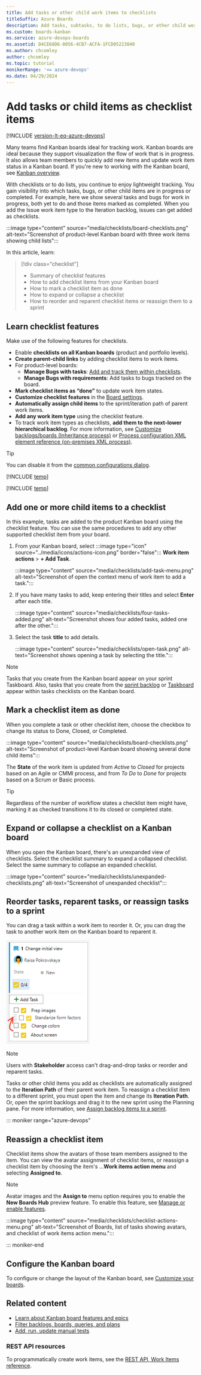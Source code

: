 ```yaml
---
title: Add tasks or other child work items to checklists
titleSuffix: Azure Boards
description: Add tasks, subtasks, to do lists, bugs, or other child work items as checklists to your Kanban board for lightweight tracking in Azure Board and Azure DevOps.
ms.custom: boards-kanban 
ms.service: azure-devops-boards
ms.assetid: D4CE68D6-8056-4CB7-ACFA-1FCD05223040 
ms.author: chcomley
author: chcomley
ms.topic: tutorial
monikerRange: '<= azure-devops'
ms.date: 04/29/2024
---
```


# Add tasks or child items as checklist items

[!INCLUDE [version-lt-eq-azure-devops](../../includes/version-lt-eq-azure-devops.md)]


Many teams find Kanban boards ideal for tracking work. Kanban boards are ideal because they support visualization the flow of work that is in progress. It also allows team members to quickly add new items and update work item status in a Kanban board. If you're new to working with the Kanban board, see [Kanban overview](kanban-overview.md).

With checklists or to do lists, you continue to enjoy lightweight tracking. You gain visibility into which tasks, bugs, or other child items are in progress or completed. For example, here we show several tasks and bugs for work in progress, both yet to do and those items marked as completed. When you add the Issue work item type to the Iteration backlog, issues can get added as checklists.

:::image type="content" source="media/checklists/board-checklists.png" alt-text="Screenshot of product-level Kanban board with three work items showing child lists":::

In this article, learn:
> [!div class="checklist"]    
> * Summary of checklist features
> * How to add checklist items from your Kanban board  
> * How to mark a checklist item as done 
> * How to expand or collapse a checklist  
> * How to reorder and reparent checklist items or reassign them to a sprint 

## Learn checklist features

Make use of the following features for checklists. 

- Enable **checklists on all Kanban boards** (product and portfolio levels).
- **Create parent-child links** by adding checklist items to work items.
- For product-level boards:
  - **Manage Bugs with tasks**: [Add and track them within checklists](../../organizations/settings/show-bugs-on-backlog.md).
  - **Manage Bugs with requirements**: Add tasks to bugs tracked on the board.
- **Mark checklist items as “done”** to update work item states.
- **Customize checklist features** in the [Board settings](customize-cards.md).
- **Automatically assign child items** to the sprint/iteration path of parent work items.
- **Add any work item type** using the checklist feature.
- To track work item types as checklists, **add them to the next-lower hierarchical backlog**. For more information, see [Customize backlogs/boards (Inheritance process)](../../organizations/settings/work/customize-process-backlogs-boards.md) or [Process configuration XML element reference (on-premises XML process)](../../reference/xml/process-configuration-xml-element.md).

> [!TIP]    
> You can disable it from the [common configurations dialog](customize-cards.md).  

[!INCLUDE [temp](../includes/prerequisites-kanban.md)]

[!INCLUDE [temp](../includes/open-kanban-board.md)]

## Add one or more child items to a checklist

In this example, tasks are added to the product Kanban board using the checklist feature. You can use the same procedures to add any other supported checklist item from your board.  

1. From your Kanban board, select :::image type="icon" source="../media/icons/actions-icon.png" border="false"::: **Work item actions** > **+ Add Task**.   

    :::image type="content" source="media/checklists/add-task-menu.png" alt-text="Screenshot of open the context menu of work item to add a task.":::

2. If you have many tasks to add, keep entering their titles and select **Enter** after each title.  

    :::image type="content" source="media/checklists/four-tasks-added.png" alt-text="Screenshot shows four added tasks, added one after the other.":::
    
3. Select the task **title** to add details. 
    
    :::image type="content" source="media/checklists/open-task.png" alt-text="Screenshot shows opening a task by selecting the title.":::

> [!NOTE]  
> Tasks that you create from the Kanban board appear on your sprint Taskboard. Also, tasks that you create from the [sprint backlog](../sprints/assign-work-sprint.md) or [Taskboard](../sprints/task-board.md) appear within tasks checklists on the Kanban board.  

## Mark a checklist item as done 

When you complete a task or other checklist item, choose the checkbox to change its status to Done, Closed, or Completed. 

:::image type="content" source="media/checklists/board-checklists.png" alt-text="Screenshot of product-level Kanban board showing several done child items":::

The **State** of the work item is updated from *Active* to *Closed* for projects based on an Agile or CMMI process, and from *To Do* to *Done* for projects based on a Scrum or Basic process. 

> [!TIP]  
> Regardless of the number of workflow states a checklist item might have, marking it as checked transitions it to its closed or completed state.     

## Expand or collapse a checklist on a Kanban board

When you open the Kanban board, there's an unexpanded view of checklists. Select the checklist summary to expand a collapsed checklist. Select the same summary to collapse an expanded checklist. 

:::image type="content" source="media/checklists/unexpanded-checklists.png" alt-text="Screenshot of unexpanded checklist":::

## Reorder tasks, reparent tasks, or reassign tasks to a sprint 

You can drag a task within a work item to reorder it. Or, you can drag the task to another work item on the Kanban board to reparent it. 

![Screenshot show dragging tasks to reorder them.](../get-started/media/plan-track-work/reorder-task.png)

> [!NOTE]   
> Users with **Stakeholder** access can't drag-and-drop tasks or reorder and reparent tasks.

Tasks or other child items you add as checklists are automatically assigned to the **Iteration Path** of their parent work item. To reassign a checklist item to a different sprint, you must open the item and change its **Iteration Path**. Or, open the sprint backlogs and drag it to the new sprint using the Planning pane. For more information, see [Assign backlog items to a sprint](../sprints/assign-work-sprint.md).  

<a id="checklist-actions"></a> 

::: moniker range="azure-devops"

## Reassign a checklist item 

Checklist items show the avatars of those team members assigned to the item. You can view the avatar assignment of checklist items, or reassign a checklist item by choosing the item's &hellip;**Work items action menu** and selecting **Assigned to**.  

> [!NOTE]   
> Avatar images and the **Assign to** menu option requires you to enable the **New Boards Hub** preview feature. To enable this feature, see [Manage or enable features](../../project/navigation/preview-features.md).

:::image type="content" source="media/checklists/checklist-actions-menu.png" alt-text="Screenshot of Boards, list of tasks showing avatars, and checklist of work items action menu.":::

::: moniker-end

## Configure the Kanban board 

To configure or change the layout of the Kanban board, see [Customize your boards](../configure-customize.md). 

## Related content

- [Learn about Kanban board features and epics](kanban-epics-features-stories.md)
- [Filter backlogs, boards, queries, and plans](../backlogs/filter-backlogs-boards-plans.md)
- [Add, run, update manual tests](add-run-update-tests.md)

### REST API resources
To programmatically create work items, see the [REST API, Work Items reference](/rest/api/azure/devops/wit/work-items/create).
